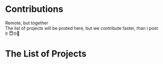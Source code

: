 # Contributions

Remote, but together\
The list of projects will be posted here, but we contribute faster, than i post it 😇🤓🤗

# The List of Projects
